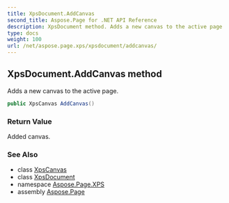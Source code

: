 ```yaml
---
title: XpsDocument.AddCanvas
second_title: Aspose.Page for .NET API Reference
description: XpsDocument method. Adds a new canvas to the active page
type: docs
weight: 100
url: /net/aspose.page.xps/xpsdocument/addcanvas/
---
```

## XpsDocument.AddCanvas method

Adds a new canvas to the active page.

```csharp
public XpsCanvas AddCanvas()
```

### Return Value

Added canvas.

### See Also

* class [XpsCanvas](../../../aspose.page.xps.xpsmodel/xpscanvas/)
* class [XpsDocument](../)
* namespace [Aspose.Page.XPS](../../xpsdocument/)
* assembly [Aspose.Page](../../../)


